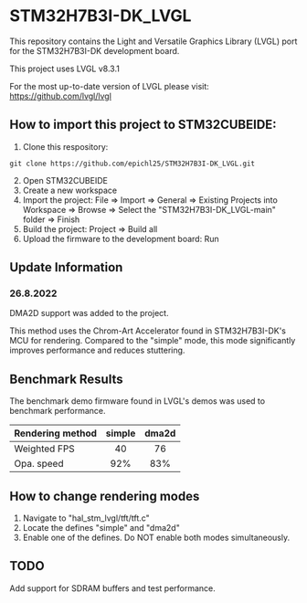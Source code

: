 # STM32H7B3I-DK_LVGL

This repository contains the Light and Versatile Graphics Library (LVGL) port for the STM32H7B3I-DK development board. 

This project uses LVGL v8.3.1

For the most up-to-date version of LVGL please visit: https://github.com/lvgl/lvgl


## How to import this project to STM32CUBEIDE:
1. Clone this respository: 
```
git clone https://github.com/epichl25/STM32H7B3I-DK_LVGL.git
```
2. Open STM32CUBEIDE
3. Create a new workspace
4. Import the project: File => Import => General => Existing Projects into Workspace => Browse => Select the "STM32H7B3I-DK_LVGL-main" folder => Finish
5. Build the project: Project => Build all
6. Upload the firmware to the development board: Run


## Update Information

### 26.8.2022

DMA2D support was added to the project.

This method uses the Chrom-Art Accelerator found in STM32H7B3I-DK's MCU for rendering. Compared to the "simple" mode, this mode significantly improves performance and reduces stuttering.


## Benchmark Results

The benchmark demo firmware found in LVGL's demos was used to benchmark performance.

| Rendering method | simple | dma2d |
| :---             |  :---: | :---: |
| Weighted FPS     |   40   |  76   |
| Opa. speed       |   92%  |  83%  |


## How to change rendering modes
1. Navigate to "hal_stm_lvgl/tft/tft.c" 
2. Locate the defines "simple" and "dma2d"
3. Enable one of the defines. Do NOT enable both modes simultaneously. 

## TODO
Add support for SDRAM buffers and test performance.

